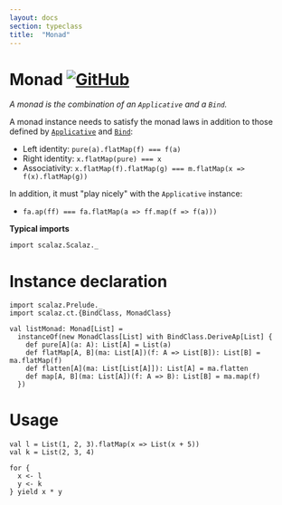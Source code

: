 ```yaml
---
layout: docs
section: typeclass
title:  "Monad"
---
```


# Monad [![GitHub](../img/github.png)](https://github.com/scalaz/scalaz/blob/series/8.0.x/base/shared/src/main/scala/scalaz/ct/monad.scala)

*A monad is the combination of an `Applicative` and a `Bind`.*

A monad instance needs to satisfy the monad laws in addition to those defined by
[`Applicative`](./Applicative.html) and [`Bind`](./Bind.html):

- Left identity: `pure(a).flatMap(f) === f(a)`
- Right identity: `x.flatMap(pure) === x`
- Associativity: `x.flatMap(f).flatMap(g) === m.flatMap(x => f(x).flatMap(g))`

In addition, it must "play nicely" with the `Applicative` instance:

- `fa.ap(ff) === fa.flatMap(a => ff.map(f => f(a)))`

**Typical imports**

```tut:silent
import scalaz.Scalaz._
```

# Instance declaration

```tut
import scalaz.Prelude._
import scalaz.ct.{BindClass, MonadClass}

val listMonad: Monad[List] =
  instanceOf(new MonadClass[List] with BindClass.DeriveAp[List] {
    def pure[A](a: A): List[A] = List(a)
    def flatMap[A, B](ma: List[A])(f: A => List[B]): List[B] = ma.flatMap(f)
    def flatten[A](ma: List[List[A]]): List[A] = ma.flatten
    def map[A, B](ma: List[A])(f: A => B): List[B] = ma.map(f)
  })
```

# Usage

```tut
val l = List(1, 2, 3).flatMap(x => List(x + 5))
val k = List(2, 3, 4)

for {
  x <- l
  y <- k
} yield x * y
```
